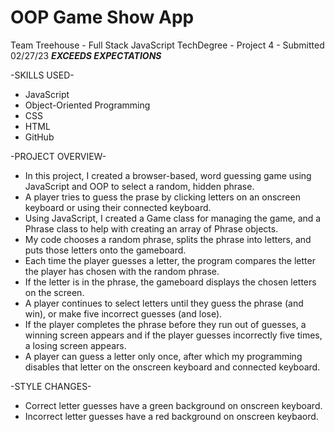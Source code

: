 # OOP Game Show App

Team Treehouse - Full Stack JavaScript TechDegree - Project 4
    - Submitted 02/27/23 ***EXCEEDS EXPECTATIONS***

-SKILLS USED-
* JavaScript
* Object-Oriented Programming
* CSS
* HTML
* GitHub

-PROJECT OVERVIEW-
* In this project, I created a browser-based, word guessing game using JavaScript and OOP to select a random, hidden phrase.
* A player tries to guess the prase by clicking letters on an onscreen keyboard or using their connected keyboard.
* Using JavaScript, I created a Game class for managing the game, and a Phrase class to help with creating an array of Phrase objects.
* My code chooses a random phrase, splits the phrase into letters, and puts those letters onto the gameboard.
* Each time the player guesses a letter, the program compares the letter the player has chosen with the random phrase. 
* If the letter is in the phrase, the gameboard displays the chosen letters on the screen.
* A player continues to select letters until they guess the phrase (and win), or make five incorrect guesses (and lose).
* If the player completes the phrase before they run out of guesses, a winning screen appears and if the player guesses incorrectly five times, a losing screen appears.
* A player can guess a letter only once, after which my programming disables that letter on the onscreen keyboard and connected keyboard.

-STYLE CHANGES-
* Correct letter guesses have a green background on onscreen keyboard.
* Incorrect letter guesses have a red background on onscreen keybaord.
